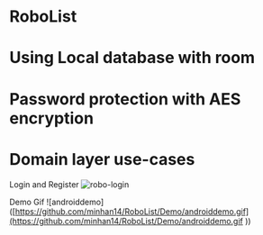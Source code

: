 # RoboList

# Using Local database with room
# Password protection with AES encryption
# Domain layer use-cases

Login and Register
![robo-login](https://github.com/user-attachments/assets/652bfbd7-50ae-4697-be2f-56da8c830500)

Demo Gif
![androiddemo]([https://github.com/minhan14/RoboList/Demo/androiddemo.gif](https://github.com/minhan14/RoboList/Demo/androiddemo.gif
))




